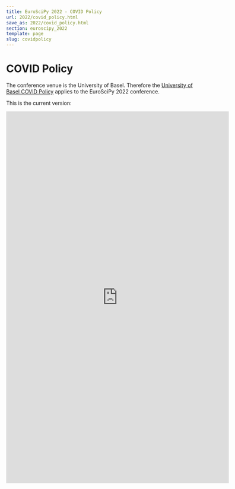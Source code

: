 ```yaml
---
title: EuroSciPy 2022 - COVID Policy
url: 2022/covid_policy.html
save_as: 2022/covid_policy.html
section: euroscipy_2022
template: page
slug: covidpolicy
---
```


# COVID Policy

The conference venue is the University of Basel.
Therefore the
[University of Basel COVID Policy](https://www.unibas.ch/en/News-Events/Coronavirus.html)
applies to the EuroSciPy 2022 conference.

This is the current version:

<iframe src="https://www.unibas.ch/en/News-Events/Coronavirus.html" width="600" height="1000" style="border:0;" allowfullscreen="" loading="lazy" referrerpolicy="no-referrer-when-downgrade"></iframe>
<br/>
<br/>
